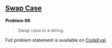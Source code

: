 [Swap Case][ce]
---------------

**Problem 96**

> Swap case in a string.

Full problem statement is available on [CodeEval][ce].

[ce]: https://www.codeeval.com/browse/96/
      "View problem statement on CodeEval"
